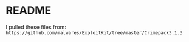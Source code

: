 # README
I pulled these files from: `https://github.com/malwares/ExploitKit/tree/master/Crimepack3.1.3`